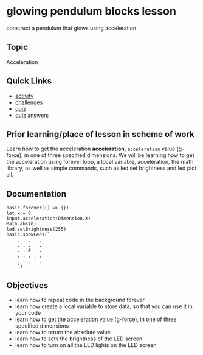 # glowing pendulum blocks lesson

construct a pendulum that glows using acceleration.

## Topic

Acceleration

## Quick Links

* [activity](/microbit/lessons/glowing-pendulum/activity)
* [challenges](/microbit/lessons/glowing-pendulum/challenges)
* [quiz](/microbit/lessons/glowing-pendulum/quiz)
* [quiz answers](/microbit/lessons/glowing-pendulum/quiz-answers)

## Prior learning/place of lesson in scheme of work

Learn how to get the acceleration **acceleration**, `acceleration` value (g-force), in one of three specified dimensions. We will be learning how to get the acceleration using forever loop, a local variable, acceleration, the math library, as well as simple commands, such as led set brightness and led plot all.

## Documentation

```cards
basic.forever(() => {})
let x = 0
input.acceleration(Dimension.X)
Math.abs(0)
led.setBrightness(255)
basic.showLeds(`
    . . . . .
    . . . . .
    . . # . .
    . . . . .
    . . . . .
    `)
```

## Objectives

* learn how to repeat code in the background forever
* learn how create a local variable to store data, so that you can use it in your code
* learn how to get the acceleration value (g-force), in one of three specified dimensions
* learn how to return the absolute value
* learn how to sets the brightness of the LED screen
* learn how to turn on all the LED lights on the LED screen

